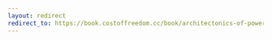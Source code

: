 ```yaml
---
layout: redirect
redirect_to: https://book.costoffreedom.cc/book/architectonics-of-power/architecture=power.html
---
```

